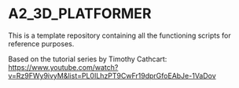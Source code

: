 # A2_3D_PLATFORMER
This is a template repository containing all the functioning scripts for reference purposes.

Based on the tutorial series by Timothy Cathcart:
https://www.youtube.com/watch?v=Rz9FWy9ivyM&list=PL0ILhzPT9CwFr19dprGfoEAbJe-1VaDov
